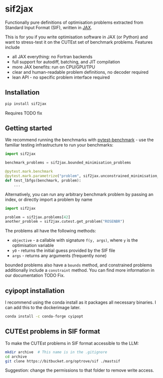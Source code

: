 # sif2jax
Functionally pure definitions of optimisation problems extracted from Standard Input Format (SIF), written in [JAX](https://github.com/jax-ml/jax).

This is for you if you write optimisation software in JAX (or Python) and want to stress-test it on the CUTEst set of benchmark problems. Features include 

- all JAX everything: no Fortran backends
- full support for autodiff, batching, and JIT compilation
- more JAX benefits: run on CPU/GPU/TPU
- clear and human-readable problem definitions, no decoder required
- lean API - no specific problem interface required

## Installation

```bash
pip install sif2jax
```
Requires TODO fix

## Getting started

We recommend running the benchmarks with [pytest-benchmark](https://pytest-benchmark.readthedocs.io/en/latest/) - use the familiar testing infrastructure to run your benchmarks:

```python
import sif2jax

benchmark_problems = sif2jax.bounded_minimisation_problems

@pytest.mark.benchmark
@pytest.mark.parametrize("problem", sif2jax.unconstrained_minimisation_problems)
def test_lbfgs(benchmark, problem):
    ...
```

Alternatively, you can run any arbitrary benchmark problem by passing an index, or directly import a problem by name

```python
import sif2jax

problem = sif2jax.problems[42]
another_problem = sif2jax.cutest.get_problem("ROSENBR")
```

The problems all have the following methods:

- `objective` - a callable with signature `f(y, args)`, where `y` is the optimisation variable
- `y0` - returns the initial guess provided by the SIF file
- `args` - returns any arguments (frequently none)

bounded problems also have a `bounds` method, and constrained problems additionally include a `constraint` method. You can find more information in our documentation TODO Fix.

## cyipopt installation

I recommend using the conda install as it packages all necessary binaries. I can add this to the dockerimage later.

```bash
conda install -c conda-forge cyipopt
```

## CUTEst problems in SIF format

To make the CUTEst problems in SIF format accessible to the LLM:

```bash
mkdir archive  # This name is in the .gitignore
cd archive
git clone https://bitbucket.org/optrove/sif ./mastsif
```
Suggestion: change the permissions to that folder to remove write access.

